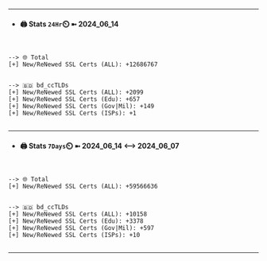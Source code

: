 

---
- #### 🖨️ **Stats** `24Hr`⏲️ ➼ 2024_06_14
```console


--> 🌐 Total
[+] New/ReNewed SSL Certs (ALL): +12686767


--> 🇧🇩 bd_ccTLDs
[+] New/ReNewed SSL Certs (ALL): +2099
[+] New/ReNewed SSL Certs (Edu): +657
[+] New/ReNewed SSL Certs (Gov|Mil): +149
[+] New/ReNewed SSL Certs (ISPs): +1


```

---
- #### 🖨️ **Stats** `7Days`⏲️ ➼ 2024_06_14 <--> 2024_06_07
```console


--> 🌐 Total
[+] New/ReNewed SSL Certs (ALL): +59566636


--> 🇧🇩 bd_ccTLDs
[+] New/ReNewed SSL Certs (ALL): +10158
[+] New/ReNewed SSL Certs (Edu): +3378
[+] New/ReNewed SSL Certs (Gov|Mil): +597
[+] New/ReNewed SSL Certs (ISPs): +10


```

---


